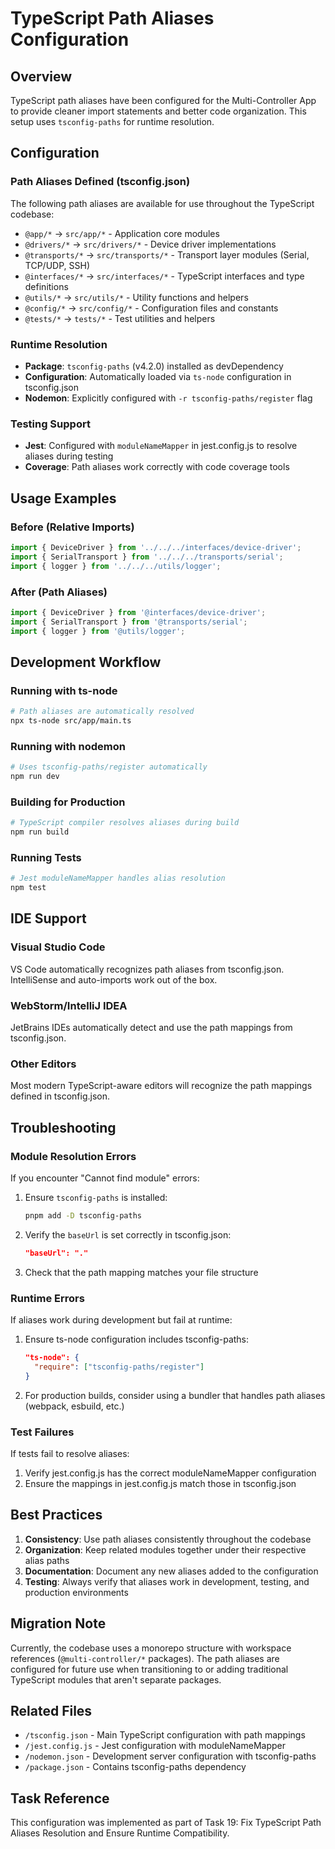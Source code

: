 # TypeScript Path Aliases Configuration

## Overview
TypeScript path aliases have been configured for the Multi-Controller App to provide cleaner import statements and better code organization. This setup uses `tsconfig-paths` for runtime resolution.

## Configuration

### Path Aliases Defined (tsconfig.json)
The following path aliases are available for use throughout the TypeScript codebase:

- `@app/*` → `src/app/*` - Application core modules
- `@drivers/*` → `src/drivers/*` - Device driver implementations  
- `@transports/*` → `src/transports/*` - Transport layer modules (Serial, TCP/UDP, SSH)
- `@interfaces/*` → `src/interfaces/*` - TypeScript interfaces and type definitions
- `@utils/*` → `src/utils/*` - Utility functions and helpers
- `@config/*` → `src/config/*` - Configuration files and constants
- `@tests/*` → `tests/*` - Test utilities and helpers

### Runtime Resolution
- **Package**: `tsconfig-paths` (v4.2.0) installed as devDependency
- **Configuration**: Automatically loaded via `ts-node` configuration in tsconfig.json
- **Nodemon**: Explicitly configured with `-r tsconfig-paths/register` flag

### Testing Support
- **Jest**: Configured with `moduleNameMapper` in jest.config.js to resolve aliases during testing
- **Coverage**: Path aliases work correctly with code coverage tools

## Usage Examples

### Before (Relative Imports)
```typescript
import { DeviceDriver } from '../../../interfaces/device-driver';
import { SerialTransport } from '../../../transports/serial';
import { logger } from '../../../utils/logger';
```

### After (Path Aliases)
```typescript
import { DeviceDriver } from '@interfaces/device-driver';
import { SerialTransport } from '@transports/serial';
import { logger } from '@utils/logger';
```

## Development Workflow

### Running with ts-node
```bash
# Path aliases are automatically resolved
npx ts-node src/app/main.ts
```

### Running with nodemon
```bash
# Uses tsconfig-paths/register automatically
npm run dev
```

### Building for Production
```bash
# TypeScript compiler resolves aliases during build
npm run build
```

### Running Tests
```bash
# Jest moduleNameMapper handles alias resolution
npm test
```

## IDE Support

### Visual Studio Code
VS Code automatically recognizes path aliases from tsconfig.json. IntelliSense and auto-imports work out of the box.

### WebStorm/IntelliJ IDEA
JetBrains IDEs automatically detect and use the path mappings from tsconfig.json.

### Other Editors
Most modern TypeScript-aware editors will recognize the path mappings defined in tsconfig.json.

## Troubleshooting

### Module Resolution Errors
If you encounter "Cannot find module" errors:

1. Ensure `tsconfig-paths` is installed:
   ```bash
   pnpm add -D tsconfig-paths
   ```

2. Verify the `baseUrl` is set correctly in tsconfig.json:
   ```json
   "baseUrl": "."
   ```

3. Check that the path mapping matches your file structure

### Runtime Errors
If aliases work during development but fail at runtime:

1. Ensure ts-node configuration includes tsconfig-paths:
   ```json
   "ts-node": {
     "require": ["tsconfig-paths/register"]
   }
   ```

2. For production builds, consider using a bundler that handles path aliases (webpack, esbuild, etc.)

### Test Failures
If tests fail to resolve aliases:

1. Verify jest.config.js has the correct moduleNameMapper configuration
2. Ensure the mappings in jest.config.js match those in tsconfig.json

## Best Practices

1. **Consistency**: Use path aliases consistently throughout the codebase
2. **Organization**: Keep related modules together under their respective alias paths
3. **Documentation**: Document any new aliases added to the configuration
4. **Testing**: Always verify that aliases work in development, testing, and production environments

## Migration Note
Currently, the codebase uses a monorepo structure with workspace references (`@multi-controller/*` packages). The path aliases are configured for future use when transitioning to or adding traditional TypeScript modules that aren't separate packages.

## Related Files
- `/tsconfig.json` - Main TypeScript configuration with path mappings
- `/jest.config.js` - Jest configuration with moduleNameMapper
- `/nodemon.json` - Development server configuration with tsconfig-paths
- `/package.json` - Contains tsconfig-paths dependency

## Task Reference
This configuration was implemented as part of Task 19: Fix TypeScript Path Aliases Resolution and Ensure Runtime Compatibility.